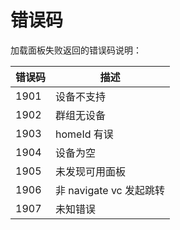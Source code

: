 # 错误码

加载面板失败返回的错误码说明：

| 错误码 | 描述                    |
| ------ | ----------------------- |
| 1901   | 设备不支持              |
| 1902   | 群组无设备              |
| 1903   | homeId 有误             |
| 1904   | 设备为空                |
| 1905   | 未发现可用面板          |
| 1906   | 非 navigate vc 发起跳转 |
| 1907   | 未知错误                |

